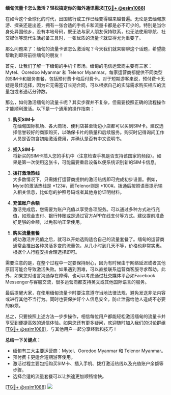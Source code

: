 **缅甸流量卡怎么激活？轻松搞定你的海外通讯需求[[TG💪+ @esim1088](https://t.me/s/esim1088)]**

在如今这个全球化的时代，出国旅行或工作已经变得越来越普遍。无论是去缅甸旅游、探亲还是出差，拥有一张合适的手机卡和流量卡都是必不可少的。特别是当你身处异国他乡，没有本地号码，既无法与家人朋友保持联系，也无法使用导航、社交媒体等现代生活必备工具时，一张优质的流量卡就显得尤为重要了。

那么问题来了：缅甸的流量卡该怎么激活呢？今天我们就来聊聊这个话题，希望能帮助到即将前往缅甸的朋友！

首先，让我们了解一下缅甸的手机卡市场。缅甸的电信运营商主要有三家：Mytel、Ooredoo Myanmar 和 Telenor Myanmar。每家运营商都提供不同类型的SIM卡和服务套餐，包括预付费卡和后付费卡。对于短期游客来说，预付费卡无疑是最佳选择，因为它无需签订长期合同，可以根据自己的实际需求购买相应的流量包或者通话分钟数。

那么，如何激活缅甸的流量卡呢？其实步骤并不复杂，但需要按照正确的流程操作才能顺利激活。以下是一个通用的操作指南：

1. **购买SIM卡**  
   在缅甸国际机场、各大商场、便利店甚至街边小店都可以买到SIM卡。建议选择信誉较好的商家购买，以确保卡片的质量和后续服务。购买时记得询问工作人员是否包含初始激活费用，并确认是否有中文说明书。

2. **插入SIM卡**  
   将新买的SIM卡插入您的手机中（注意检查手机是否支持该国家的频段）。如果是第一次使用这张卡，可能需要重启设备以便系统识别新的SIM卡信息。

3. **拨打激活热线**  
   大多数情况下，只需拨打运营商提供的激活热线即可完成初步设置。例如，Mytel的激活热线是 *123#，而Telenor则是 *100#。拨通后按照语音提示输入相关信息，比如您的护照号码或者其他身份证明材料。

4. **充值账户余额**  
   激活完成后，您需要为账户充值以享受各项服务。可以通过多种方式进行充值，如现金支付、银行转账或是通过官方APP在线支付等方式。建议提前准备好足够的金额，以免影响正常使用。

5. **购买流量套餐**  
   成功激活并充值之后，就可以开始选购适合自己的流量套餐了。缅甸的运营商通常会推出各种灵活多变的流量包，从几小时到几天不等，价格也非常实惠。根据个人行程安排合理选择即可。

需要注意的是，在整个过程中一定要保持耐心，因为有时候由于网络延迟或者其他原因可能会导致激活失败。如果遇到困难，可以直接联系运营商客服寻求帮助。此外，如果您对语言沟通存在障碍，也可以考虑通过社交媒体平台如Facebook Messenger与客服交流，很多运营商都支持英文或其他国际语言的服务。

最后提醒大家，在使用缅甸流量卡时要注意遵守当地法律法规，避免发送非法内容或进行其他不当行为。同时也要保护好个人信息安全，防止泄露给他人造成不必要的麻烦。

总之，只要按照上述方法一步步操作，相信每位用户都能轻松激活缅甸的流量卡并享受到便捷高效的通信体验。如果您还有更多疑问，欢迎随时加入我们的讨论群组[[TG💪+ @esim1088](https://t.me/s/esim1088)]，与其他用户一起分享经验和技巧！

**总结一下关键点：**  
- 缅甸有三大主要运营商：Mytel、Ooredoo Myanmar 和 Telenor Myanmar。  
- 预付费卡更适合短期游客使用。  
- 激活过程主要包括购买SIM卡、插入手机、拨打激活热线以及充值账户余额等步骤。  
- 选择合适的流量套餐可以让旅途更加顺畅愉快。

[[TG💪+ @esim1088](https://t.me/s/esim1088)] ![](https://i.postimg.cc/4NQfJmqS/Snipaste-2025-05-13-00-14-12.png)